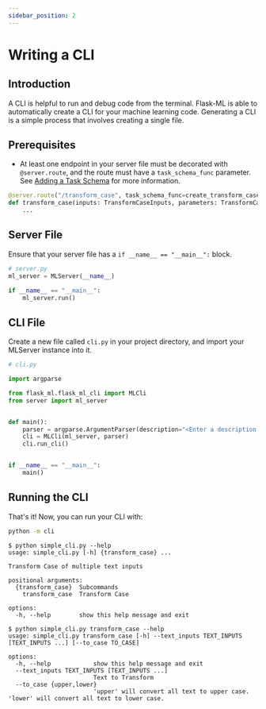 ```yaml
---
sidebar_position: 2
---
```


# Writing a CLI

## Introduction

A CLI is helpful to run and debug code from the terminal. Flask-ML is able to automatically create a CLI for your machine learning code. Generating a CLI is a simple process that involves creating a single file.

## Prerequisites

- At least one endpoint in your server file must be decorated with `@server.route`, and the route must have a `task_schema_func` parameter. See [Adding a Task Schema](./getting-started#adding-a-ui-schema) for more information.

```python
@server.route("/transform_case", task_schema_func=create_transform_case_task_schema)
def transform_case(inputs: TransformCaseInputs, parameters: TransformCaseParameters) -> ResponseBody:
    ...
```


## Server File

Ensure that your server file has a `if __name__ == "__main__":` block.

```python
# server.py
ml_server = MLServer(__name__)

if __name__ == "__main__":
    ml_server.run()
```

## CLI File

Create a new file called `cli.py` in your project directory, and import your MLServer instance into it.

```python
# cli.py

import argparse

from flask_ml.flask_ml_cli import MLCli
from server import ml_server


def main():
    parser = argparse.ArgumentParser(description="<Enter a description of your tool here>")
    cli = MLCli(ml_server, parser)
    cli.run_cli()


if __name__ == "__main__":
    main()
```

## Running the CLI

That's it! Now, you can run your CLI with:

```bash
python -m cli
```

```
$ python simple_cli.py --help
usage: simple_cli.py [-h] {transform_case} ...

Transform Case of multiple text inputs

positional arguments:
  {transform_case}  Subcommands
    transform_case  Transform Case

options:
  -h, --help        show this help message and exit

$ python simple_cli.py transform_case --help
usage: simple_cli.py transform_case [-h] --text_inputs TEXT_INPUTS [TEXT_INPUTS ...] [--to_case TO_CASE]

options:
  -h, --help            show this help message and exit
  --text_inputs TEXT_INPUTS [TEXT_INPUTS ...]
                        Text to Transform
  --to_case {upper,lower}
                        'upper' will convert all text to upper case. 'lower' will convert all text to lower case.
```
